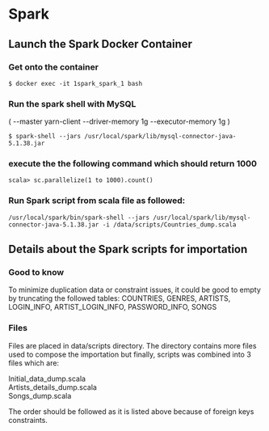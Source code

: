 # Spark

## Launch the Spark Docker Container

### Get onto the container
```
$ docker exec -it 1spark_spark_1 bash
```

### Run the spark shell with MySQL    
( --master yarn-client  --driver-memory 1g --executor-memory 1g )

```
$ spark-shell --jars /usr/local/spark/lib/mysql-connector-java-5.1.38.jar
```

### execute the the following command which should return 1000
```
scala> sc.parallelize(1 to 1000).count()
```
### Run Spark script from scala file as followed:
```
/usr/local/spark/bin/spark-shell --jars /usr/local/spark/lib/mysql-connector-java-5.1.38.jar -i /data/scripts/Countries_dump.scala
```
## Details about the Spark scripts for importation

### Good to know
To minimize duplication data or constraint issues, it could be good to empty by truncating the followed tables: COUNTRIES, GENRES, ARTISTS, LOGIN_INFO, ARTIST_LOGIN_INFO, PASSWORD_INFO, SONGS

### Files
Files are placed in data/scripts directory. 
The directory contains more files used to compose the importation but finally, scripts was combined into 3 files which are:

Initial_data_dump.scala <BR>
Artists_details_dump.scala <BR>
Songs_dump.scala <BR>

The order should be followed as it is listed above because of foreign keys constraints. 

